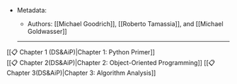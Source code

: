 - Metadata:
	- Authors: [[Michael Goodrich]], [[Roberto Tamassia]], and [[Michael Goldwasser]]
	
	---
[[📋 Chapter 1 (DS&AiP)|Chapter 1: Python Primer]]	
[[📋 Chapter 2(DS&AiP)|Chapter 2: Object-Oriented Programming]]
[[📋 Chapter 3(DS&AiP)|Chapter 3: Algorithm Analysis]]